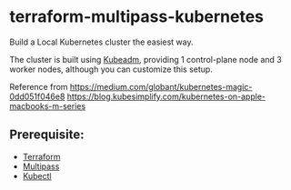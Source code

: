 # terraform-multipass-kubernetes
Build a Local Kubernetes cluster the easiest way.

The cluster is built using [Kubeadm](https://kubernetes.io/docs/setup/production-environment/tools/kubeadm/create-cluster-kubeadm/), providing 1 control-plane node and 3 worker nodes, although you can customize this setup.

Reference from 
https://medium.com/globant/kubernetes-magic-0dd051f046e8
https://blog.kubesimplify.com/kubernetes-on-apple-macbooks-m-series

## Prerequisite:
* [Terraform](https://developer.hashicorp.com/terraform/downloads?product_intent=terraform)
* [Multipass](https://multipass.run/)
* [Kubectl](https://kubernetes.io/docs/tasks/tools/#kubectl)
